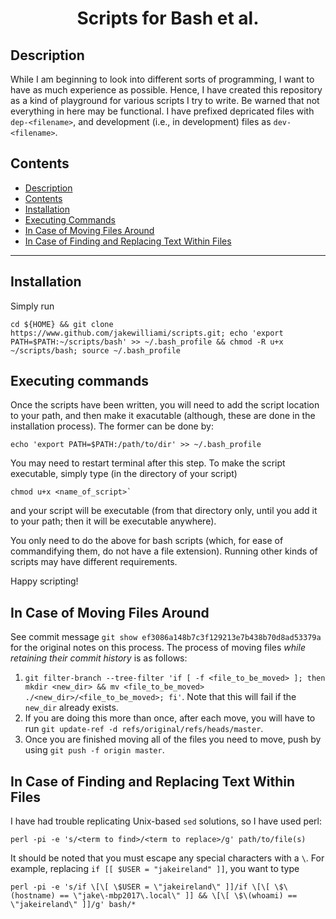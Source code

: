 <h1 align="center">
  Scripts for Bash et al.
</h1>


## Description

While I am beginning to look into different sorts of programming, I want to have as much experience as possible.  Hence, I have created this repository as a kind of playground for various scripts I try to write.  Be warned that not everything in here may be functional.  I have prefixed depricated files with `dep-<filename>`, and development (i.e., in development) files as `dev-<filename>`.

## Contents

- [Description](#description)
- [Contents](#contents)
- [Installation](#installation)
- [Executing Commands](#executing-commands)
- [In Case of Moving Files Around](#in-case-of-moving-files-around)
- [In Case of Finding and Replacing Text Within Files](#in-case-of-finding-and-replacing-text-within-files)

---

## Installation
Simply run
```
cd ${HOME} && git clone https://www.github.com/jakewilliami/scripts.git; echo 'export PATH=$PATH:~/scripts/bash' >> ~/.bash_profile && chmod -R u+x ~/scripts/bash; source ~/.bash_profile
```

## Executing commands

Once the scripts have been written, you will need to add the script location to your path, and then make it exacutable  (although, these are done in the installation process).  The former can be done by:
```
echo 'export PATH=$PATH:/path/to/dir' >> ~/.bash_profile
```
You may need to restart terminal after this step.  To make the script executable, simply type (in the directory of your script) 
```
chmod u+x <name_of_script>`
```
and your script will be executable (from that directory only, until you add it to your path; then it will be executable anywhere).

You only need to do the above for bash scripts (which, for ease of commandifying them, do not have a file extension).  Running other kinds of scripts may have different requirements.

Happy scripting!


## In Case of Moving Files Around

See commit message `git show ef3086a148b7c3f129213e7b438b70d8ad53379a` for the original notes on this process.  The process of moving files *while retaining their commit history* is as follows:
1. `git filter-branch --tree-filter 'if [ -f <file_to_be_moved> ]; then mkdir <new_dir> && mv <file_to_be_moved> ./<new_dir>/<file_to_be_moved>; fi'`.  Note that this will fail if the `new_dir` already exists.
2. If you are doing this more than once, after each move, you will have to run `git update-ref -d refs/original/refs/heads/master`.
3. Once you are finished moving all of the files you need to move, push by using `git push -f origin master`.


## In Case of Finding and Replacing Text Within Files

I have had trouble replicating Unix-based `sed` solutions, so I have used perl:
```
perl -pi -e 's/<term to find>/<term to replace>/g' path/to/file(s)
```
It should be noted that you must escape any special characters with a `\`.  For example, replacing `if [[ $USER = "jakeireland" ]]`, you want to type
```
perl -pi -e 's/if \[\[ \$USER = \"jakeireland\" ]]/if \[\[ \$\(hostname) == \"jake\-mbp2017\.local\" ]] && \[\[ \$\(whoami) == \"jakeireland\" ]]/g' bash/*
```
